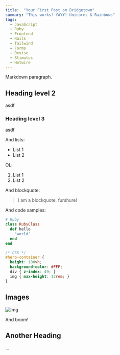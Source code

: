 ```yaml
---
title:  "Your First Post on Bridgetown"
summary: "This works! YAYY! Unicorns & Rainbows"
tags:
  - JavaScript
  - Ruby
  - Frontend
  - Rails
  - Tailwind
  - Forms
  - Devise
  - Stimulus
  - Hotwire
---
```


Markdown paragraph.

## Heading level 2

asdf

### Heading level 3

asdf

And lists:

* List 1
* List 2

OL:

1. List 1
2. List 2

And blockquote:

> I am a blockquote, furshure!

And code samples:

```ruby
# Ruby
class RubyClass
  def hello
    "world"
  end
end
```

```css
/* CSS */
#hero-container {
  height: 100vh;
  background-color: #FFF;
  div { z-index: 49; }
  img { max-height: 12rem; }
}
```

## Images

![img](https://preview.compliancehelper.com/assets/why-nist-healthcare-graphic.jpg)

And boom!

## Another Heading

…
